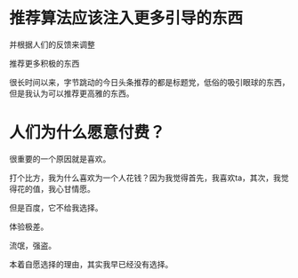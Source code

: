 # 推荐算法应该注入更多引导的东西

并根据人们的反馈来调整

推荐更多积极的东西

很长时间以来，字节跳动的今日头条推荐的都是标题党，低俗的吸引眼球的东西，但是我认为可以推荐更高雅的东西。



# 人们为什么愿意付费？

很重要的一个原因就是喜欢。

打个比方，我为什么喜欢为一个人花钱？因为我觉得首先，我喜欢ta，其次，我觉得花的值，我心甘情愿。  

但是百度，它不给我选择。  

体验极差。  

流氓，强盗。  

本着自愿选择的理由，其实我早已经没有选择。  



